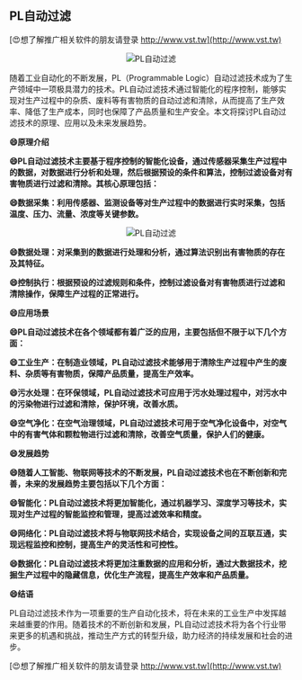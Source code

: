 ## **PL自动过滤**

[😍想了解推广相关软件的朋友请登录 http://www.vst.tw](http://www.vst.tw)

 <center><img src="https://vst.tw/MP4/tuiguang/png/6.png" alt="PL自动过滤"></center>

随着工业自动化的不断发展，PL（Programmable Logic）自动过滤技术成为了生产领域中一项极具潜力的技术。PL自动过滤技术通过智能化的程序控制，能够实现对生产过程中的杂质、废料等有害物质的自动过滤和清除，从而提高了生产效率、降低了生产成本，同时也保障了产品质量和生产安全。本文将探讨PL自动过滤技术的原理、应用以及未来发展趋势。

**😄原理介绍**

**😄PL自动过滤技术主要基于程序控制的智能化设备，通过传感器采集生产过程中的数据，对数据进行分析和处理，然后根据预设的条件和算法，控制过滤设备对有害物质进行过滤和清除。其核心原理包括：**

**😄数据采集：利用传感器、监测设备等对生产过程中的数据进行实时采集，包括温度、压力、流量、浓度等关键参数。**

 <center><img src="https://vst.tw/MP4/tuiguang/png/3.png" alt="PL自动过滤"></center>

**😄数据处理：对采集到的数据进行处理和分析，通过算法识别出有害物质的存在及其特征。**

**😄控制执行：根据预设的过滤规则和条件，控制过滤设备对有害物质进行过滤和清除操作，保障生产过程的正常进行。**

**😄应用场景**

**😄PL自动过滤技术在各个领域都有着广泛的应用，主要包括但不限于以下几个方面：**

**😄工业生产：在制造业领域，PL自动过滤技术能够用于清除生产过程中产生的废料、杂质等有害物质，保障产品质量，提高生产效率。**

**😄污水处理：在环保领域，PL自动过滤技术可应用于污水处理过程中，对污水中的污染物进行过滤和清除，保护环境，改善水质。**

**😄空气净化：在空气治理领域，PL自动过滤技术可用于空气净化设备中，对空气中的有害气体和颗粒物进行过滤和清除，改善空气质量，保护人们的健康。**

**😄发展趋势**

**😄随着人工智能、物联网等技术的不断发展，PL自动过滤技术也在不断创新和完善，未来的发展趋势主要包括以下几个方面：**

**😄智能化：PL自动过滤技术将更加智能化，通过机器学习、深度学习等技术，实现对生产过程的智能监控和管理，提高过滤效率和精度。**

**😄网络化：PL自动过滤技术将与物联网技术结合，实现设备之间的互联互通，实现远程监控和控制，提高生产的灵活性和可控性。**

**😄数据化：PL自动过滤技术将更加注重数据的应用和分析，通过大数据技术，挖掘生产过程中的隐藏信息，优化生产流程，提高生产效率和产品质量。**

**😄结语**

PL自动过滤技术作为一项重要的生产自动化技术，将在未来的工业生产中发挥越来越重要的作用。随着技术的不断创新和发展，PL自动过滤技术将为各个行业带来更多的机遇和挑战，推动生产方式的转型升级，助力经济的持续发展和社会的进步。

[😍想了解推广相关软件的朋友请登录 http://www.vst.tw](http://www.vst.tw)



